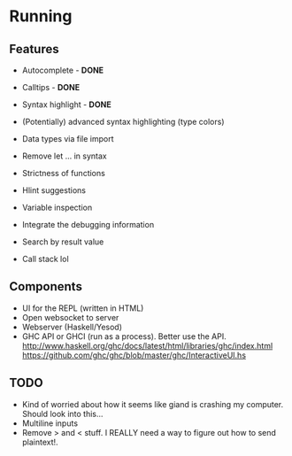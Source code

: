 
# Running

## Features

* Autocomplete - **DONE**
* Calltips - **DONE**
* Syntax highlight - **DONE**
* (Potentially) advanced syntax highlighting (type colors)
* Data types via file import
* Remove let ... in syntax
* Strictness of functions
* Hlint suggestions
* Variable inspection
* Integrate the debugging information
* Search by result value

* Call stack lol

## Components

* UI for the REPL (written in HTML)
* Open websocket to server
* Webserver (Haskell/Yesod)
* GHC API or GHCI (run as a process). Better use the API. http://www.haskell.org/ghc/docs/latest/html/libraries/ghc/index.html https://github.com/ghc/ghc/blob/master/ghc/InteractiveUI.hs

## TODO

* Kind of worried about how it seems like giand is crashing my computer. Should look into this...
* Multiline inputs
* Remove &gt; and &lt; stuff. I REALLY need a way to figure out how to send plaintext!.

